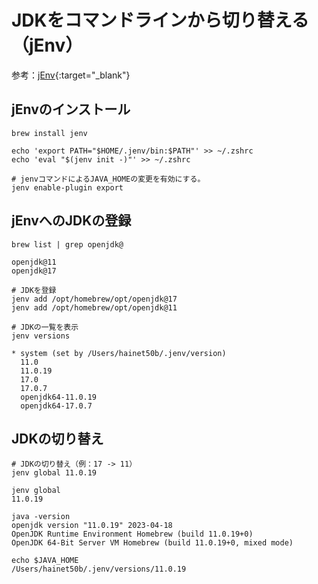 # JDKをコマンドラインから切り替える（jEnv）

参考：[jEnv](https://www.jenv.be){:target="_blank"}

## jEnvのインストール

```shell
brew install jenv

echo 'export PATH="$HOME/.jenv/bin:$PATH"' >> ~/.zshrc
echo 'eval "$(jenv init -)"' >> ~/.zshrc

# jenvコマンドによるJAVA_HOMEの変更を有効にする。
jenv enable-plugin export
```

## jEnvへのJDKの登録

```shell
brew list | grep openjdk@

openjdk@11
openjdk@17

# JDKを登録
jenv add /opt/homebrew/opt/openjdk@17
jenv add /opt/homebrew/opt/openjdk@11

# JDKの一覧を表示
jenv versions

* system (set by /Users/hainet50b/.jenv/version)
  11.0
  11.0.19
  17.0
  17.0.7
  openjdk64-11.0.19
  openjdk64-17.0.7
```

## JDKの切り替え

```shell
# JDKの切り替え（例：17 -> 11）
jenv global 11.0.19

jenv global
11.0.19

java -version
openjdk version "11.0.19" 2023-04-18
OpenJDK Runtime Environment Homebrew (build 11.0.19+0)
OpenJDK 64-Bit Server VM Homebrew (build 11.0.19+0, mixed mode)

echo $JAVA_HOME
/Users/hainet50b/.jenv/versions/11.0.19
```
